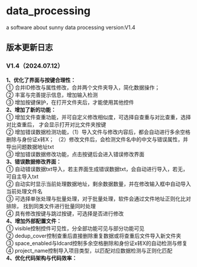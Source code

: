 # data_processing
a software about sunny data processing
version:V1.4

## 版本更新日志

### V1.4（2024.07.12）
**1、优化了界面与按键合理性：**<br>
① 合并ID修改与属性修改，合并两个文件夹导入，简化数据操作；<br>
② 丰富与完善提示信息，增加输入检测<br>
③ 增加按键保护，在打开文件夹后，才能使用其他控件<br>
**2、增加了新的功能：**<br>
① 增加文件查重功能，并可自定义修改相似度，可选择自查重与对比查重，选择对比查重后，
才会显示打开对比文件夹按键<br>
② 增加错误数据检测功能，（1）导入文件与修改内容后，都会自动进行多余空格删除与身份证x转X；
（2）修改文件后，会检测文件名中的中文与错误属性，并导出问题数据地址txt<br>
③ 增加错误数据修改功能，点击按键后会进入错误修改界面<br>
**3、错误数据修改界面：**<br>
① 自动错误数据txt导入，若主界面生成错误数据txt，会自动进行导入，若无，可自主导入txt<br>
② 自动实时显示当前处理数据地址，剩余数据数量，并在修改输入框中自动导入当前处理文件名<br>
③ 可选择单张处理与批量处理，对于批量处理，软件会通过文件地址正则化比对排除，
找到同类文件进行批量同时处理<br>
④ 具有修改按键与跳过按键，可选择是否进行修改<br>
**4、增加外部配置文件：**<br>
① visible控制控件可见性，分全部功能可见与部分功能可见<br>
② dedup_cover控制查重后直接删除重复数据或将查重后文件导入新文件夹<br>
③ space_enabled与Idcard控制多余空格删除和身份证x转X的自动检测与修复<br>
④ project_name控制导入项目类型，以匹配对应数据检测与正则化匹配<br>
**4、优化代码架构与代码效率：**<br>